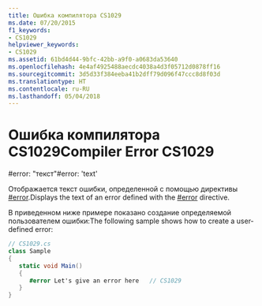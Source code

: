 ```yaml
---
title: Ошибка компилятора CS1029
ms.date: 07/20/2015
f1_keywords:
- CS1029
helpviewer_keywords:
- CS1029
ms.assetid: 61bd4d44-9bfc-42bb-a9f0-a0683da53640
ms.openlocfilehash: 4e4af4925488aecdc4038a4d3f05712d0878ff16
ms.sourcegitcommit: 3d5d33f384eeba41b2dff79d096f47ccc8d8f03d
ms.translationtype: HT
ms.contentlocale: ru-RU
ms.lasthandoff: 05/04/2018
---
```

# <a name="compiler-error-cs1029"></a><span data-ttu-id="6acff-102">Ошибка компилятора CS1029</span><span class="sxs-lookup"><span data-stu-id="6acff-102">Compiler Error CS1029</span></span>
<span data-ttu-id="6acff-103">\#error: "текст"</span><span class="sxs-lookup"><span data-stu-id="6acff-103">\#error: 'text'</span></span>  
  
 <span data-ttu-id="6acff-104">Отображается текст ошибки, определенной с помощью директивы [#error](../../../csharp/language-reference/preprocessor-directives/preprocessor-error.md).</span><span class="sxs-lookup"><span data-stu-id="6acff-104">Displays the text of an error defined with the [#error](../../../csharp/language-reference/preprocessor-directives/preprocessor-error.md) directive.</span></span>  
  
 <span data-ttu-id="6acff-105">В приведенном ниже примере показано создание определяемой пользователем ошибки:</span><span class="sxs-lookup"><span data-stu-id="6acff-105">The following sample shows how to create a user-defined error:</span></span>  
  
```csharp  
// CS1029.cs  
class Sample  
{  
   static void Main()  
   {  
      #error Let's give an error here   // CS1029  
   }  
}  
```
